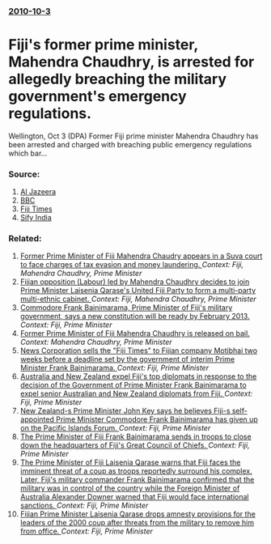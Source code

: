 ### [2010-10-3](/news/2010/10/3/index.md)

# Fiji's former prime minister, Mahendra Chaudhry, is arrested for allegedly breaching the military government's emergency regulations. 

Wellington, Oct 3 (DPA) Former Fiji prime minister Mahendra Chaudhry has been arrested and charged with breaching public emergency regulations which bar...


### Source:

1. [Al Jazeera](http://english.aljazeera.net/news/asia-pacific/2010/10/201010393351576386.html)
2. [BBC](http://www.bbc.co.uk/news/world-asia-pacific-11460749)
3. [Fiji Times](http://www.fijitimes.com/story.aspx?id=157235)
4. [Sify India](http://sify.com/news/former-fiji-leader-arrested-by-military-regime-news-international-kkdpadcfbba.html)

### Related:

1. [Former Prime Minister of Fiji Mahendra Chaudry appears in a Suva court to face charges of tax evasion and money laundering. ](/news/2010/07/30/former-prime-minister-of-fiji-mahendra-chaudry-appears-in-a-suva-court-to-face-charges-of-tax-evasion-and-money-laundering.md) _Context: Fiji, Mahendra Chaudhry, Prime Minister_
2. [ Fijian opposition (Labour) led by Mahendra Chaudhry decides to join Prime Minister Laisenia Qarase's United Fiji Party to form a multi-party multi-ethnic cabinet. ](/news/2006/05/19/fijian-opposition-labour-led-by-mahendra-chaudhry-decides-to-join-prime-minister-laisenia-qarase-s-united-fiji-party-to-form-a-multi-part.md) _Context: Fiji, Mahendra Chaudhry, Prime Minister_
3. [Commodore Frank Bainimarama, Prime Minister of Fiji's military government, says a new constitution will be ready by February 2013. ](/news/2012/03/9/commodore-frank-bainimarama-prime-minister-of-fiji-s-military-government-says-a-new-constitution-will-be-ready-by-february-2013.md) _Context: Fiji, Prime Minister_
4. [Former Prime Minister of Fiji Mahendra Chaudhry is released on bail. ](/news/2010/10/4/former-prime-minister-of-fiji-mahendra-chaudhry-is-released-on-bail.md) _Context: Mahendra Chaudhry, Prime Minister_
5. [News Corporation sells the "Fiji Times" to Fijian company Motibhai two weeks before a deadline set by the government of interim Prime Minister Frank Bainimarama. ](/news/2010/09/15/news-corporation-sells-the-fiji-times-to-fijian-company-motibhai-two-weeks-before-a-deadline-set-by-the-government-of-interim-prime-minist.md) _Context: Fiji, Prime Minister_
6. [ Australia and New Zealand expel Fiji's top diplomats in response to the decision of the Government of Prime Minister Frank Bainimarama to expel senior Australian and New Zealand diplomats from Fiji. ](/news/2009/11/4/australia-and-new-zealand-expel-fiji-s-top-diplomats-in-response-to-the-decision-of-the-government-of-prime-minister-frank-bainimarama-to-e.md) _Context: Fiji, Prime Minister_
7. [ New Zealand-s Prime Minister John Key says he believes Fiji-s self-appointed Prime Minister Commodore Frank Bainimarama has given up on the Pacific Islands Forum. ](/news/2009/08/6/new-zealand-s-prime-minister-john-key-says-he-believes-fiji-s-self-appointed-prime-minister-commodore-frank-bainimarama-has-given-up-on.md) _Context: Fiji, Prime Minister_
8. [ The Prime Minister of Fiji Frank Bainimarama sends in troops to close down the headquarters of Fiji's Great Council of Chiefs. ](/news/2007/04/13/the-prime-minister-of-fiji-frank-bainimarama-sends-in-troops-to-close-down-the-headquarters-of-fiji-s-great-council-of-chiefs.md) _Context: Fiji, Prime Minister_
9. [ The Prime Minister of Fiji Laisenia Qarase warns that Fiji faces the imminent threat of a coup as troops reportedly surround his complex. Later, Fiji's military commander Frank Bainimarama confirmed that the military was in control of the country while the Foreign Minister of Australia Alexander Downer warned that Fiji would face international sanctions. ](/news/2006/12/5/the-prime-minister-of-fiji-laisenia-qarase-warns-that-fiji-faces-the-imminent-threat-of-a-coup-as-troops-reportedly-surround-his-complex-l.md) _Context: Fiji, Prime Minister_
10. [ Fijian Prime Minister Laisenia Qarase drops amnesty provisions for the leaders of the 2000 coup after threats from the military to remove him from office. ](/news/2006/11/4/fijian-prime-minister-laisenia-qarase-drops-amnesty-provisions-for-the-leaders-of-the-2000-coup-after-threats-from-the-military-to-remove-h.md) _Context: Fiji, Prime Minister_
